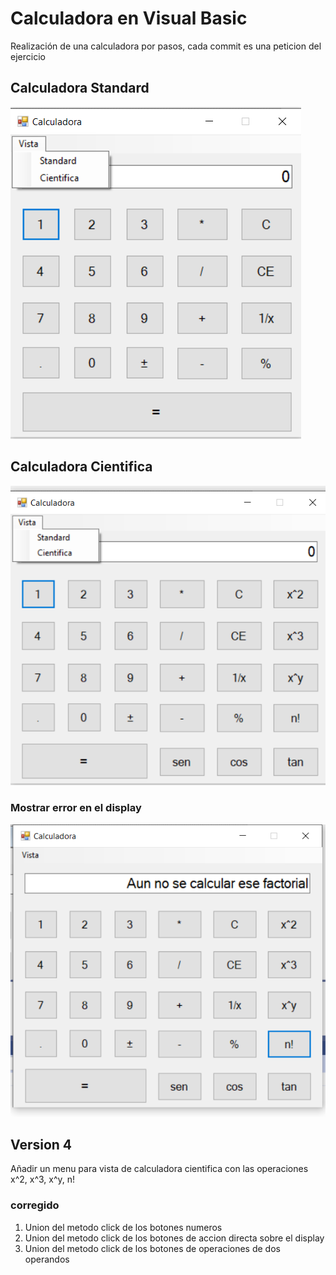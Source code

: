 # Calculadora en Visual Basic

Realización de una calculadora por pasos, cada commit es una peticion del ejercicio

## Calculadora Standard

![Screenshot](CalcStandard.png)

## Calculadora Cientifica

![Screenshot](CalcCientifica.png)

### Mostrar error en el display

![Screenshot](CalcError.png)

## Version 4

Añadir un menu para vista de calculadora cientifica con las operaciones x^2, x^3, x^y, n!

### corregido

1) Union del metodo click de los botones numeros
2) Union del metodo click de los botones de accion directa sobre el display
3) Union del metodo click de los botones de operaciones de dos operandos